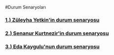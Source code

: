 #Durum Senaryoları
### [1.) Züleyha Yetkin'in durum senaryosu]()
### [2.) Senanur Kurtnezir'in durum senaryosu]()
### [3.) Eda Kaygulu'nun durum senaryosu](edanın_durum_senaryosu.pdf)
